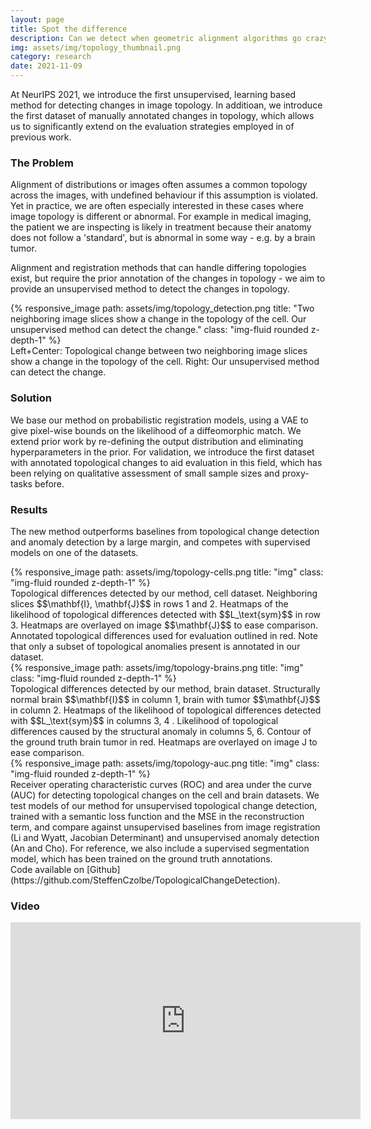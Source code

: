 ```yaml
---
layout: page
title: Spot the difference
description: Can we detect when geometric alignment algorithms go crazy?
img: assets/img/topology_thumbnail.png
category: research
date: 2021-11-09
---
```


At NeurIPS 2021, we introduce the first unsupervised, learning based method for detecting changes in image topology. In additioan, we introduce the first dataset of manually annotated changes in topology, which allows us to significantly extend on the evaluation strategies employed in of previous work.

### The Problem

Alignment of distributions or images often assumes a common topology across the images, with undefined behaviour if this assumption is violated. Yet in practice, we are often especially interested in these cases where image topology is different or abnormal. For example in medical imaging, the patient we are inspecting is likely in treatment because their anatomy does not follow a 'standard', but is abnormal in some way - e.g. by a brain tumor.

Alignment and registration methods that can handle differing topologies exist, but require the prior annotation of the changes in topology - we aim to provide an unsupervised method to detect the changes in topology.

<div class="row">
    <div class="col-sm mt-3 mt-md-0">
        {% responsive_image path: assets/img/topology_detection.png title: "Two neighboring image slices show a change in the topology of the cell. Our unsupervised method can detect the change." class: "img-fluid rounded z-depth-1" %}
    </div>
</div>
<div class="caption">
    Left+Center: Topological change between two neighboring image slices show a change in the topology of the cell. Right: Our unsupervised method can detect the change.
</div>

### Solution

We base our method on probabilistic registration models, using a VAE to give pixel-wise bounds on the likelihood of a diffeomorphic match. We extend prior work by re-defining the output distribution and eliminating hyperparameters in the prior. For validation, we introduce the first dataset with annotated topological changes to aid evaluation in this field, which has been relying on qualitative assessment of small sample sizes and proxy-tasks before.

### Results

The new method outperforms baselines from topological change detection and anomaly detection by a large margin, and competes with supervised models on one of the datasets.

<div class="row">
    <div class="col-sm mt-3 mt-md-0">
        {% responsive_image path: assets/img/topology-cells.png title: "img" class: "img-fluid rounded z-depth-1" %}
    </div>
</div>
<div class="caption">
    Topological differences detected by our method, cell dataset. Neighboring slices $$\mathbf{I}, \mathbf{J}$$ in rows 1 and 2. Heatmaps of the likelihood of topological differences detected with $$L_\text{sym}$$ in row 3. Heatmaps are overlayed on image $$\mathbf{J}$$ to ease comparison. Annotated topological differences used for evaluation outlined in red. Note that only a subset of topological anomalies present is annotated in our dataset.
</div>

<div class="row">
    <div class="col-sm mt-3 mt-md-0">
        {% responsive_image path: assets/img/topology-brains.png title: "img" class: "img-fluid rounded z-depth-1" %}
    </div>
</div>
<div class="caption">
    Topological differences detected by our method, brain dataset. Structurally normal brain $$\mathbf{I}$$ in column 1, brain with tumor $$\mathbf{J}$$ in column 2. Heatmaps of the likelihood of topological differences detected with $$L_\text{sym}$$ in columns 3, 4 . Likelihood of topological differences caused by the structural anomaly in columns 5, 6. Contour of the ground truth brain tumor in red. Heatmaps are overlayed on image J to ease comparison.
</div>

<div class="row">
    <div class="col-sm mt-3 mt-md-0">
        {% responsive_image path: assets/img/topology-auc.png title: "img" class: "img-fluid rounded z-depth-1" %}
    </div>
</div>
<div class="caption">
   Receiver operating characteristic curves (ROC) and area under the curve (AUC) for detecting topological changes on the cell and brain datasets. We test models of our method for unsupervised topological change detection, trained with a semantic loss function and the MSE in the reconstruction term, and compare against unsupervised baselines from image registration (Li and Wyatt, Jacobian Determinant) and unsupervised anomaly detection (An and Cho). For reference, we also include a supervised segmentation model, which has been trained on the ground truth annotations.
</div>
Code available on [Github](https://github.com/SteffenCzolbe/TopologicalChangeDetection).

### Video

<iframe width="560" height="315" src="https://www.youtube.com/embed/MQ4GvM0up5c" title="YouTube video player" frameborder="0" allow="accelerometer; autoplay; clipboard-write; encrypted-media; gyroscope; picture-in-picture" allowfullscreen></iframe>
